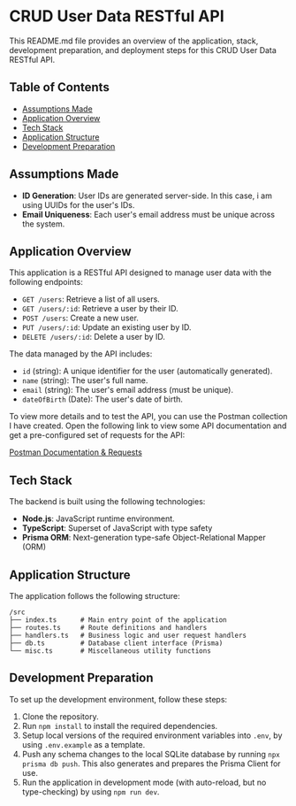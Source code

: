 # CRUD User Data RESTful API

This README.md file provides an overview of the application, stack, development preparation, and deployment steps for this CRUD User Data RESTful API.

## Table of Contents

- [Assumptions Made](#assumptions-made)
- [Application Overview](#application-overview)
- [Tech Stack](#tech-stack)
- [Application Structure](#application-structure)
- [Development Preparation](#development-preparation)

## Assumptions Made

- **ID Generation**: User IDs are generated server-side. In this case, i am using UUIDs for the user's IDs.
- **Email Uniqueness**: Each user's email address must be unique across the system.

## Application Overview

This application is a RESTful API designed to manage user data with the following endpoints:

- `GET /users`: Retrieve a list of all users.
- `GET /users/:id`: Retrieve a user by their ID.
- `POST /users`: Create a new user.
- `PUT /users/:id`: Update an existing user by ID.
- `DELETE /users/:id`: Delete a user by ID.

The data managed by the API includes:

- `id` (string): A unique identifier for the user (automatically generated).
- `name` (string): The user's full name.
- `email` (string): The user's email address (must be unique).
- `dateOfBirth` (Date): The user's date of birth.

To view more details and to test the API, you can use the Postman collection I have created. Open the following link to view some API documentation and get a pre-configured set of requests for the API:

[Postman Documentation & Requests](https://www.postman.com/hugosset/workspace/hangry-backend-case-study/documentation/23397272-bbc5f628-5714-4048-b229-fc7978629858)

## Tech Stack

The backend is built using the following technologies:

- **Node.js**: JavaScript runtime environment.
- **TypeScript**: Superset of JavaScript with type safety
- **Prisma ORM**: Next-generation type-safe Object-Relational Mapper (ORM)

## Application Structure

The application follows the following structure:
```
/src
├── index.ts      # Main entry point of the application
├── routes.ts     # Route definitions and handlers
├── handlers.ts   # Business logic and user request handlers
├── db.ts         # Database client interface (Prisma)
└── misc.ts       # Miscellaneous utility functions
```

## Development Preparation

To set up the development environment, follow these steps:

1. Clone the repository.
2. Run `npm install` to install the required dependencies.
3. Setup local versions of the required environment variables into `.env`, by using `.env.example` as a template.
4. Push any schema changes to the local SQLite database by running `npx prisma db push`. This also generates and prepares the Prisma Client for use.
5. Run the application in development mode (with auto-reload, but no type-checking) by using `npm run dev`.
